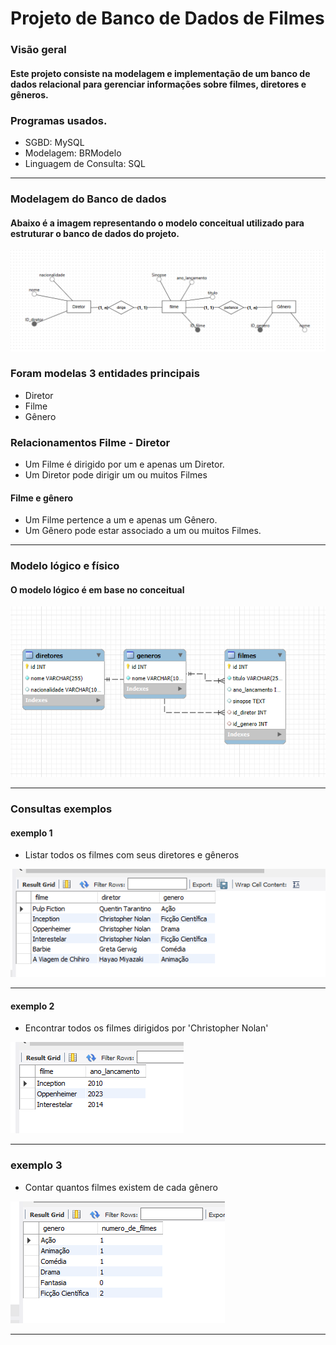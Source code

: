 # Projeto de Banco de Dados de Filmes
### Visão geral 
#### Este projeto consiste na modelagem e implementação de um banco de dados relacional para gerenciar informações sobre filmes, diretores e gêneros.

### Programas usados.
- SGBD: MySQL
- Modelagem: BRModelo
- Linguagem de Consulta: SQL

---

### Modelagem do Banco de dados
#### Abaixo é a imagem representando o modelo conceitual utilizado para estruturar o banco de dados do projeto.

![conceitual](./assents/conceitual.png)

### Foram modelas 3 entidades principais
 - Diretor 
 - Filme
 - Gênero

 ### Relacionamentos Filme - Diretor 
 -  Um Filme é dirigido por um e apenas um Diretor.
 -  Um Diretor pode dirigir um ou muitos Filmes

 #### Filme e gênero 
 - Um Filme pertence a um e apenas um Gênero.
 - Um Gênero pode estar associado a um ou muitos Filmes.

 ---
 ### Modelo lógico e físico
#### O modelo lógico é em base no conceitual

![logico](./assents/logico.png)

---

### Consultas exemplos
#### exemplo 1
- Listar todos os filmes com seus diretores e gêneros

![exemplo1](./assents/consulta1.png)

---
#### exemplo 2
-  Encontrar todos os filmes dirigidos por 'Christopher Nolan'

![exemplo2](./assents/Consulta2.png)

---
### exemplo 3
 -  Contar quantos filmes existem de cada gênero

![exemplo3](./assents/Consulta3.png)

---